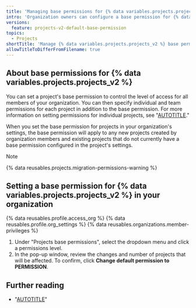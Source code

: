 ```yaml
---
title: 'Managing base permissions for {% data variables.projects.projects_v2 %}'
intro: 'Organization owners can configure a base permission for {% data variables.projects.projects_v2 %} created in their organization.'
versions:
  feature: projects-v2-default-base-permission
topics:
  - Projects
shortTitle: 'Manage {% data variables.projects.projects_v2 %} base permissions'
allowTitleToDifferFromFilename: true
---
```


## About base permissions for {% data variables.projects.projects_v2 %}

You can set a project's base permission to control the level of access for all members of your organization. You can then specify individual and team permissions for each project in addition to the base permission. For more information on setting permissions for individual projects, see "[AUTOTITLE](/issues/planning-and-tracking-with-projects/managing-your-project/managing-access-to-your-projects)."

When you set the base permission for projects in your organization's settings, the base permission will apply to any new projects created by organization members and existing projects that do not currently have a base permission configured in the project's settings.

> [!NOTE]
> {% data reusables.projects.migration-permissions-warning %}

## Setting a base permission for {% data variables.projects.projects_v2 %} in your organization

{% data reusables.profile.access_org %}
{% data reusables.profile.org_settings %}
{% data reusables.organizations.member-privileges %}
1. Under "Projects base permissions", select the dropdown menu and click a permissions level.
1. In the pop-up window, review the changes and number of projects that will be affected. To confirm, click **Change default permission to PERMISSION**.

## Further reading

* "[AUTOTITLE](/issues/planning-and-tracking-with-projects/managing-your-project/managing-access-to-your-projects)"
